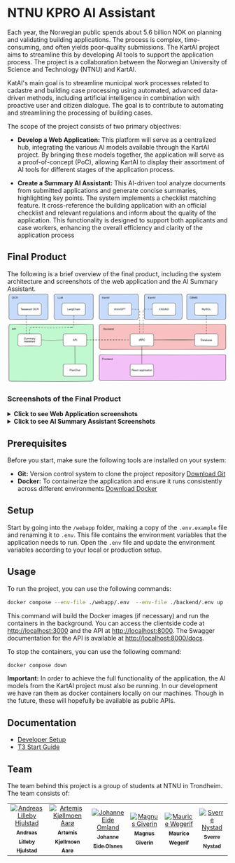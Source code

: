 # NTNU KPRO AI Assistant

Each year, the Norwegian public spends about 5.6 billion NOK on planning and validating building applications. The process is complex, time-consuming, and often yields poor-quality submissions. The KartAI project aims to streamline this by developing AI tools to support the application process. The project is a collaboration between the Norwegian University of Science and Technology (NTNU) and KartAI.

KatAI's main goal is to streamline municipal work processes related to cadastre and building case processing using automated, advanced data-driven methods, including artificial intelligence in combination with proactive user and citizen dialogue. The goal is to contribute to automating and streamlining the processing of building cases.



The scope of the project consists of two primary objectives:

* **Develop a Web Application:** This platform will serve as a centralized hub, integrating the various AI models available through the KartAI project. By bringing these models together, the application will serve as a proof-of-concept (PoC), allowing KartAI to display their assortment of AI tools for different stages of the application process.

* **Create a Summary AI Assistant:** This AI-driven tool analyze documents from submitted applications and generate concise summaries, highlighting key points. The system implements a checklist matching feature. It cross-reference the building application with an official checklist and relevant regulations and inform about the quality of the application. This functionality is designed to support both applicants and case workers, enhancing the overall efficiency and clarity of the application process


## Final Product
The following is a brief overview of the final product, including the system architecture and screenshots of the web application and the AI Summary Assistant.
![System Architecture](/docs/images/system-architecture.png)

### Screenshots of the Final Product


<details>
<summary><b>Click to see Web Application screenshots</b></summary>

1. **Landing Page**  
   The landing page for the web application.  
   ![Landing Page](docs/images/web-application/landing-page.png)

2. **Landing Page with Navbar**  
   The landing page with the navigation bar displayed.  
   ![Navbar](docs/images/web-application/navbar.png)

3. **3D Tiltaksvisning**  
   The page for 3D visualization of projects.  
   ![3D View](docs/images/web-application/3d-view.png)

4. **PlanChat**  
   A chat window designed to answer questions about laws and regulations.  
   ![PlanChat](docs/images/web-application/planprate-page.png)

5. **ArkivGPT Interface**  
   The user interface for interacting with the ArkivGPT AI model.  
   ![ArkivGPT Interface](docs/images/web-application/arkivgpt-page.png)

6. **ArkivGPT Results**  
   Displaying results from an ArkivGPT query.  
   ![ArkivGPT Results](docs/images/web-application/arkivgpt-page-result.png)

7. **File Preview**  
   Previewing files related to ArkivGPT queries.  
   ![File Preview](docs/images/web-application/file-preview.png)

8. **CADAiD Request**  
   User interface for requesting validation from the CADAiD model.  
   ![CADAiD Request](docs/images/web-application/cadaid.png)

9. **CADAiD Results**  
   Results generated from the CADAiD model.  
   ![CADAiD Results](docs/images/web-application/cadaid-file.png)

10. **Applications Overview**  
    A page showing an overview of applications for municipality workers.  
    ![Applications Overview](docs/images/web-application/applications.png)

11. **Municipality Dashboard (Top)**  
    The dashboard for municipality workers showing checklist maps.  
    ![Municipality Dashboard Top](docs/images/web-application/municipality-top.png)

12. **Municipality Dashboard (Bottom)**  
    The dashboard displaying checklist maps and AI model results.  
    ![Municipality Dashboard Bottom](docs/images/web-application/municipality-bot.png)

13. **User Dashboard**  
    The dashboard where applicants can review their applications using various AI models.  
    ![User Dashboard](docs/images/web-application/user-dashboard.png)


</details>

<details>
<summary><b>Click to see AI Summary Assistant Screenshots</b></summary>

1. **AI Summary Assistant**
   The graph showing the AI agent structure.
   ![AI Summary Assistant](docs/images/ai-summary-assistant/ai-system-graph.jpeg)
2. **LangSmith tracking**
   The monitoring of the agent showing what choices it makes.
   Here one can see the agent have retrieved relevant laws and regulations from vector database and done a web search, as well reflect on the output of it self before marking the checkpoint and giving its reasoning.
   ![LangSmith tracking](docs/images/ai-summary-assistant/langsmith-tracking.png)
</details>

## Prerequisites

Before you start, make sure the following tools are installed on your system:

- **Git:** Version control system to clone the project repository [Download Git](https://git-scm.com/downloads)
- **Docker:** To containerize the application and ensure it runs consistently across different environments [Download Docker](https://www.docker.com/products/docker-desktop)

## Setup

Start by going into the `/webapp` folder, making a copy of the `.env.example` file and renaming it to `.env`. This file contains the environment variables that the application needs to run. Open the `.env` file and update the environment variables according to your local or production setup.

## Usage

To run the project, you can use the following commands:

```bash
docker compose --env-file ./webapp/.env  --env-file ./backend/.env up --build -d
```

This command will build the Docker images (if necessary) and run the containers in the background. You can access the clientside code at [http://localhost:3000](http://localhost:3000) and the API at [http://localhost:8000](http://localhost:8000).
The Swagger documentation for the API is available at [http://localhost:8000/docs](http://localhost:8000/docs).

To stop the containers, you can use the following command:

```bash
docker compose down
```

**Important:** In order to achieve the full functionality of the application, the AI models from the KartAI project must also be running. In our development we have ran them as docker containers locally on our machines. Though in the future, these will hopefully be available as public APIs.

## Documentation

- [Developer Setup](/docs/manuals/developer_setup.md)
- [T3 Start Guide](/docs/manuals/t3_guide.md)


## Team

The team behind this project is a group of students at NTNU in Trondheim. The team consists of:

<table align="center">
    <tr>
        <td align="center">
            <a href="https://github.com/andreaslhjulstad">
               <img src="https://github.com/andreaslhjulstad.png?size=100" width="100px;" alt="Andreas Lilleby Hjulstad"/><br />
               <sub><b>Andreas Lilleby Hjulstad</b></sub>
            </a>
         </td>
         <td align="center">
               <a href="https://github.com/ArtemisAaroe">
                  <img src="https://github.com/ArtemisAaroe.png?size=100" width="100px;" alt="Artemis Kjøllmoen Aarø"/><br />
                  <sub><b>Artemis Kjøllmoen Aarø</b></sub>
               </a>
         </td>
         <td align="center">
               <a href="https://github.com/johanneeo">
                  <img src="https://github.com/johanneeo.png?size=100" width="100px;" alt="Johanne Eide Omland"/><br />
                  <sub><b>Johanne Eide Olsnes</b></sub>
               </a>
         </td>
         <td align="center">
               <a href="https://github.com/magnusgiverin">
                  <img src="https://github.com/magnusgiverin.png?size=100" width="100px;" alt="Magnus Giverin"/><br />
                  <sub><b>Magnus Giverin</b></sub>
               </a>
         </td>
         <td align="center">
               <a href="https://github.com/maurice-wegerif">
                  <img src="https://github.com/maurice-wegerif.png?size=100" width="100px;" alt="Maurice Wegerif"/><br />
                  <sub><b>Maurice Wegerif</b></sub>
               </a>
         </td>
        <td align="center">
            <a href="https://github.com/SverreNystad">
               <img src="https://github.com/SverreNystad.png?size=100" width="100px;" alt="Sverre Nystad"/><br />
               <sub><b>Sverre Nystad</b></sub>
            </a>
        </td>
    </tr>
</table>
